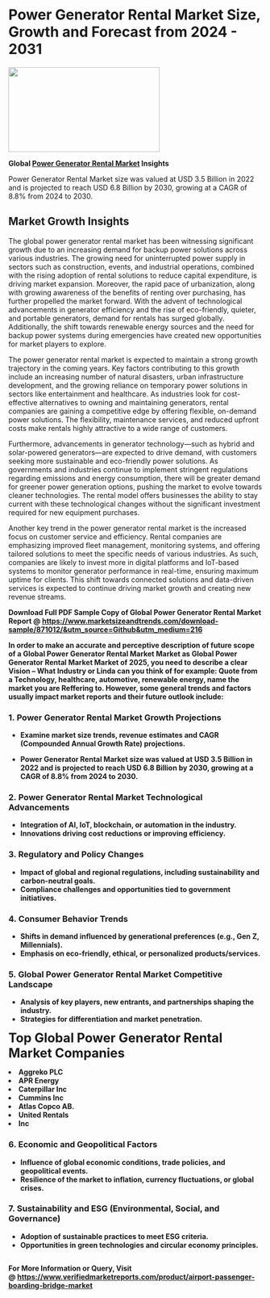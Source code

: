 <H1>Power Generator Rental Market Size, Growth and Forecast from 2024 - 2031</H1><img class="aligncenter size-medium wp-image-584254" src="https://thirdeyenews.in/wp-content/uploads/2024/09/Global-Market-Research-300x168.jpeg" alt="" width="300" height="168" /><p><strong>Global&nbsp;<a href="https://www.marketsizeandtrends.com/download-sample/871012/&amp;utm_source=Github&utm_medium=216">Power Generator Rental Market</a> Insights</strong></p><p>Power Generator Rental Market size was valued at USD 3.5 Billion in 2022 and is projected to reach USD 6.8 Billion by 2030, growing at a CAGR of 8.8% from 2024 to 2030.</p><p><h2>Market Growth Insights</h2> <p>The global power generator rental market has been witnessing significant growth due to an increasing demand for backup power solutions across various industries. The growing need for uninterrupted power supply in sectors such as construction, events, and industrial operations, combined with the rising adoption of rental solutions to reduce capital expenditure, is driving market expansion. Moreover, the rapid pace of urbanization, along with growing awareness of the benefits of renting over purchasing, has further propelled the market forward. With the advent of technological advancements in generator efficiency and the rise of eco-friendly, quieter, and portable generators, demand for rentals has surged globally. Additionally, the shift towards renewable energy sources and the need for backup power systems during emergencies have created new opportunities for market players to explore.</p> <p><strong></strong></p> <p>The power generator rental market is expected to maintain a strong growth trajectory in the coming years. Key factors contributing to this growth include an increasing number of natural disasters, urban infrastructure development, and the growing reliance on temporary power solutions in sectors like entertainment and healthcare. As industries look for cost-effective alternatives to owning and maintaining generators, rental companies are gaining a competitive edge by offering flexible, on-demand power solutions. The flexibility, maintenance services, and reduced upfront costs make rentals highly attractive to a wide range of customers.</p> <p>Furthermore, advancements in generator technology—such as hybrid and solar-powered generators—are expected to drive demand, with customers seeking more sustainable and eco-friendly power solutions. As governments and industries continue to implement stringent regulations regarding emissions and energy consumption, there will be greater demand for greener power generation options, pushing the market to evolve towards cleaner technologies. The rental model offers businesses the ability to stay current with these technological changes without the significant investment required for new equipment purchases.</p> <p>Another key trend in the power generator rental market is the increased focus on customer service and efficiency. Rental companies are emphasizing improved fleet management, monitoring systems, and offering tailored solutions to meet the specific needs of various industries. As such, companies are likely to invest more in digital platforms and IoT-based systems to monitor generator performance in real-time, ensuring maximum uptime for clients. This shift towards connected solutions and data-driven services is expected to continue driving market growth and creating new revenue streams.</p> <p><strong></p><p><span class=""><strong>Download Full PDF Sample Copy of Global Power Generator Rental Market Report</strong> @ <a href="https://www.marketsizeandtrends.com/download-sample/871012/&amp;utm_source=Github&utm_medium=216" target="_blank">https://www.marketsizeandtrends.com/download-sample/871012/&amp;utm_source=Github&utm_medium=216</a></span></p><p>In order to make an accurate and perceptive description of future scope of a Global&nbsp;Power Generator Rental Market Market as Global&nbsp;Power Generator Rental Market Market of 2025, you need to describe a clear Vision &ndash; What Industry or Linda can you think of for example: Quote from a Technology, healthcare, automotive, renewable energy, name the market you are Reffering to. However, some general trends and factors usually impact market reports and their future outlook include:</p><h3>1.&nbsp;<strong>Power Generator Rental Market Growth Projections</strong></h3><ul><li>Examine market size trends, revenue estimates and CAGR (Compounded Annual Growth Rate) projections.</li><li><p>Power Generator Rental Market size was valued at USD 3.5 Billion in 2022 and is projected to reach USD 6.8 Billion by 2030, growing at a CAGR of 8.8% from 2024 to 2030.</p></li></ul><h3>2.&nbsp;<strong>Power Generator Rental Market Technological Advancements</strong></h3><ul><li>Integration of AI, IoT, blockchain, or automation in the industry.</li><li>Innovations driving cost reductions or improving efficiency.</li></ul><h3>3.&nbsp;<strong>Regulatory and Policy Changes</strong></h3><ul><li>Impact of global and regional regulations, including sustainability and carbon-neutral goals.</li><li>Compliance challenges and opportunities tied to government initiatives.</li></ul><h3>4.&nbsp;<strong>Consumer Behavior Trends</strong></h3><ul><li>Shifts in demand influenced by generational preferences (e.g., Gen Z, Millennials).</li><li>Emphasis on eco-friendly, ethical, or personalized products/services.</li></ul><h3>5.&nbsp;<strong>Global Power Generator Rental Market Competitive Landscape</strong></h3><ul><li>Analysis of key players, new entrants, and partnerships shaping the industry.</li><li>Strategies for differentiation and market penetration.</li></ul><p data-pm-slice="1 1 []"><span style="color: inherit; font-family: inherit; font-size: 25px;">Top Global Power Generator Rental Market Companies</span></p><div class="" data-test-id=""><p><li>Aggreko PLC</li><li> APR Energy</li><li> Caterpillar Inc</li><li> Cummins Inc</li><li> Atlas Copco AB.</li><li> United Rentals</li><li> Inc</li></p></div><h3>6.&nbsp;<strong>Economic and Geopolitical Factors</strong></h3><ul><li>Influence of global economic conditions, trade policies, and geopolitical events.</li><li>Resilience of the market to inflation, currency fluctuations, or global crises.</li></ul><h3>7.&nbsp;<strong>Sustainability and ESG (Environmental, Social, and Governance)</strong></h3><ul><li>Adoption of sustainable practices to meet ESG criteria.</li><li>Opportunities in green technologies and circular economy principles.</li></ul><h2><strong style="font-size: 14px;">For More Information or Query, Visit @&nbsp;</strong><a style="background-color: #ffffff; font-size: 14px;" href="https://www.marketsizeandtrends.com/report/power-generator-rental-market/" target="_blank">https://www.verifiedmarketreports.com/product/airport-passenger-boarding-bridge-market</a></h2>
